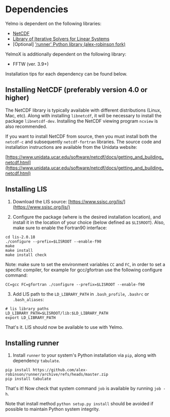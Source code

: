 # Dependencies 

Yelmo is dependent on the following libraries:

- [NetCDF](https://www.unidata.ucar.edu/software/netcdf/docs/getting_and_building_netcdf.html)
- [Library of Iterative Solvers for Linear Systems](http://www.ssisc.org/lis/)
- [Optional] ['runner' Python library (alex-robinson fork)](https://github.com/alex-robinson/runner)

YelmoX is additionally dependent on the following library:

- FFTW (ver. 3.9+)

Installation tips for each dependency can be found below.

## Installing NetCDF (preferably version 4.0 or higher)

The NetCDF library is typically available with different distributions (Linux, Mac, etc).
Along with installing `libnetcdf`, it will be necessary to install the package `libnetcdf-dev`.
Installing the NetCDF viewing program `ncview` is also recommended.

If you want to install NetCDF from source, then you must install both the
`netcdf-c` and subsequently `netcdf-fortran` libraries. The source code and
installation instructions are available from the Unidata website:

[https://www.unidata.ucar.edu/software/netcdf/docs/getting_and_building_netcdf.html](https://www.unidata.ucar.edu/software/netcdf/docs/getting_and_building_netcdf.html)

## Installing LIS

1. Download the LIS source:
[https://www.ssisc.org/lis/](https://www.ssisc.org/lis/)

2. Configure the package (where is the desired installation location),
and install it in the location of your choice (below defined as `$LISROOT`). Also, make sure to enable the Fortran90 interface:

```
cd lis-2.0.18
./configure --prefix=$LISROOT --enable-f90
make
make install
make install check
```

Note: make sure to set the environment variables `CC` and `FC`, in order to set
a specific compiler, for example for gcc/gfortran use the following configure command:

```
CC=gcc FC=gfortran ./configure --prefix=$LISROOT --enable-f90
```

3. Add LIS path to the `LD_LIBRARY_PATH` in `.bash_profile`, `.bashrc` or `.bash_aliases`:

```
# lis library paths
LD_LIBRARY_PATH=$LISROOT/lib:$LD_LIBRARY_PATH
export LD_LIBRARY_PATH
```

That's it. LIS should now be available to use with Yelmo.

## Installing runner

1. Install `runner` to your system's Python installation via `pip`, along with dependency `tabulate`.

```
pip install https://github.com/alex-robinson/runner/archive/refs/heads/master.zip
pip install tabulate
```

That's it! Now check that system command `job` is available by running `job -h`. 

Note that install method `python setup.py install` should be avoided if possible to maintain Python system integrity.

